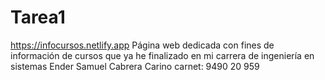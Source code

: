 # Tarea1
https://infocursos.netlify.app
Página web dedicada con fines de información de cursos que ya he finalizado en mi carrera de ingeniería en sistemas
Ender Samuel Cabrera Carino
carnet: 9490 20 959
